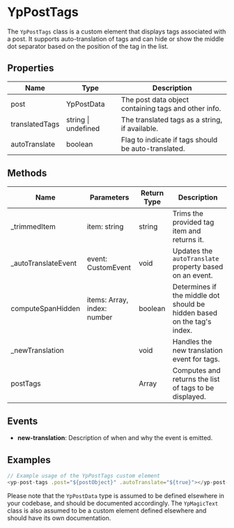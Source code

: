 # YpPostTags

The `YpPostTags` class is a custom element that displays tags associated with a post. It supports auto-translation of tags and can hide or show the middle dot separator based on the position of the tag in the list.

## Properties

| Name            | Type                  | Description                                           |
|-----------------|-----------------------|-------------------------------------------------------|
| post            | YpPostData            | The post data object containing tags and other info.  |
| translatedTags  | string \| undefined   | The translated tags as a string, if available.        |
| autoTranslate   | boolean               | Flag to indicate if tags should be auto-translated.   |

## Methods

| Name               | Parameters                  | Return Type | Description                                             |
|--------------------|-----------------------------|-------------|---------------------------------------------------------|
| _trimmedItem       | item: string                | string      | Trims the provided tag item and returns it.             |
| _autoTranslateEvent| event: CustomEvent          | void        | Updates the `autoTranslate` property based on an event. |
| computeSpanHidden  | items: Array<string>, index: number | boolean | Determines if the middle dot should be hidden based on the tag's index. |
| _newTranslation    |                             | void        | Handles the new translation event for tags.             |
| postTags           |                             | Array<string> | Computes and returns the list of tags to be displayed. |

## Events

- **new-translation**: Description of when and why the event is emitted.

## Examples

```typescript
// Example usage of the YpPostTags custom element
<yp-post-tags .post="${postObject}" .autoTranslate="${true}"></yp-post-tags>
```

Please note that the `YpPostData` type is assumed to be defined elsewhere in your codebase, and should be documented accordingly. The `YpMagicText` class is also assumed to be a custom element defined elsewhere and should have its own documentation.